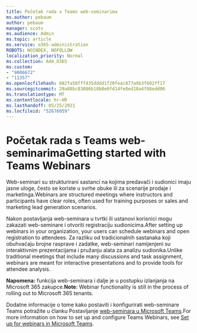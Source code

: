 ```yaml
---
title: Početak rada s Teams web-seminarima
ms.author: pebaum
author: pebaum
manager: scotv
ms.audience: Admin
ms.topic: article
ms.service: o365-administration
ROBOTS: NOINDEX, NOFOLLOW
localization_priority: Normal
ms.collection: Adm_O365
ms.custom:
- "9006672"
- "11357"
ms.openlocfilehash: 682fa58fff435dddd1f20feac877a9b3f602ff17
ms.sourcegitcommit: 29a88bc83086b18b0e0fd14fe8ed18a4f88edd06
ms.translationtype: MT
ms.contentlocale: hr-HR
ms.lasthandoff: 05/25/2021
ms.locfileid: "52676059"
---
```

# <a name="getting-started-with-teams-webinars"></a><span data-ttu-id="70f45-102">Početak rada s Teams web-seminarima</span><span class="sxs-lookup"><span data-stu-id="70f45-102">Getting started with Teams Webinars</span></span>

<span data-ttu-id="70f45-103">Web-seminari su strukturirani sastanci na kojima predavači i sudionici imaju jasne uloge, često se koriste u svrhe obuke ili za scenarije prodaje i marketinga.</span><span class="sxs-lookup"><span data-stu-id="70f45-103">Webinars are structured meetings where instructors and participants have clear roles, often used for training purposes or sales and marketing lead generation scenarios.</span></span>

<span data-ttu-id="70f45-104">Nakon postavljanja web-seminara u tvrtki ili ustanovi korisnici mogu zakazati web-seminare i otvoriti registraciju sudionicima.</span><span class="sxs-lookup"><span data-stu-id="70f45-104">After setting up webinars in your organization, your users can schedule webinars and open registration to attendees.</span></span> <span data-ttu-id="70f45-105">Za razliku od tradicionalnih sastanaka koji obuhvaćaju brojne rasprave i zadatke, web-seminari namijenjeni su interaktivnim prezentacijama i pružanju alata za analizu sudionika.</span><span class="sxs-lookup"><span data-stu-id="70f45-105">Unlike traditional meetings that include many discussions and task assignment, webinars are meant for interactive presentations and to provide tools for attendee analysis.</span></span>

<span data-ttu-id="70f45-106">**Napomena:** funkcija web-seminara i dalje je u postupku izlanjanja na Microsoft 365 zakupce.</span><span class="sxs-lookup"><span data-stu-id="70f45-106">**Note**: Webinar functionality is still in the process of rolling out to Microsoft 365 tenants.</span></span> 

<span data-ttu-id="70f45-107">Dodatne informacije o tome kako postaviti i konfigurirati web-seminare Teams potražite u članku Postavljanje [web-seminara u Microsoft Teams](/microsoftteams/set-up-webinars).</span><span class="sxs-lookup"><span data-stu-id="70f45-107">For more information on how to set up and configure Teams Webinars, see [Set up for webinars in Microsoft Teams](/microsoftteams/set-up-webinars).</span></span>